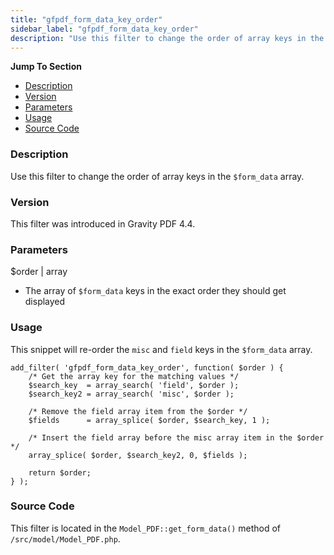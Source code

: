 ```yaml
---
title: "gfpdf_form_data_key_order"
sidebar_label: "gfpdf_form_data_key_order"
description: "Use this filter to change the order of array keys in the $form_data array."
---
```


**Jump To Section**

* [Description](#description)
* [Version](#version)
* [Parameters](#parameters)
* [Usage](#usage)
* [Source Code](#source-code)

### Description 

Use this filter to change the order of array keys in the `$form_data` array. 

### Version 

This filter was introduced in Gravity PDF 4.4.

### Parameters 

$order | array
*  The array of `$form_data` keys in the exact order they should get displayed

### Usage 

This snippet will re-order the `misc` and `field` keys in the `$form_data` array.

```.language-php
add_filter( 'gfpdf_form_data_key_order', function( $order ) {
	/* Get the array key for the matching values */
	$search_key  = array_search( 'field', $order );
	$search_key2 = array_search( 'misc', $order );

	/* Remove the field array item from the $order */
	$fields      = array_splice( $order, $search_key, 1 );

	/* Insert the field array before the misc array item in the $order */
	array_splice( $order, $search_key2, 0, $fields );

	return $order;
} );
```

### Source Code 

This filter is located in the `Model_PDF::get_form_data()` method of `/src/model/Model_PDF.php`.